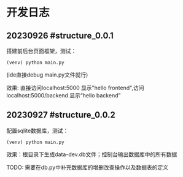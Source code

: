 # 开发日志

## 20230926 #structure_0.0.1

搭建前后台页面框架，测试：

`(venv) python main.py`

(ide直接debug main.py文件就行)

效果: 直接访问localhost:5000 显示"hello frontend",访问localhost:5000/backend 显示“hello backend”

## 20230927 #structure_0.0.2

配置sqlite数据库，测试：

`(venv) python main.py`

效果：根目录下生成data-dev.db文件；控制台输出数据库中的所有数据

TODO: 需要在db.py中补充数据库的增删改查操作以及数据表的定义
